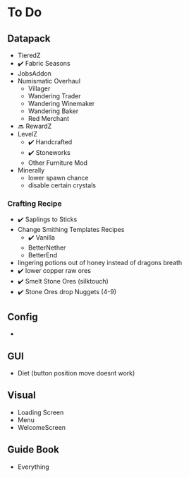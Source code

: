 # To Do
## Datapack
- TieredZ
- ✔️ Fabric Seasons
- JobsAddon
- Numismatic Overhaul
    - Villager
    - Wandering Trader
    - Wandering Winemaker
    - Wandering Baker
    - Red Merchant
- 🔜 RewardZ
- LevelZ
    - ✔️ Handcrafted
    - ✔️ Stoneworks
    - Other Furniture Mod
- Minerally
    - lower spawn chance
    - disable certain crystals
### Crafting Recipe
- ✔️ Saplings to Sticks
- Change Smithing Templates Recipes
    - ✔️ Vanilla
    - BetterNether
    - BetterEnd
- lingering potions out of honey instead of dragons breath
- ✔️ lower copper raw ores
- ✔️ Smelt Stone Ores (silktouch)
- ✔️ Stone Ores drop Nuggets (4-9)
## Config
- 
## GUI
- Diet (button position move doesnt work)
## Visual
- Loading Screen
- Menu
- WelcomeScreen
## Guide Book
- Everything